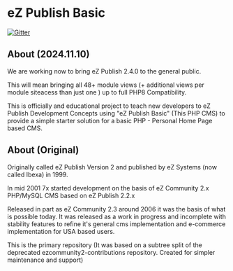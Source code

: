 # eZ Publish Basic

[![Gitter](https://badges.gitter.im/Join%20Chat.svg)](https://gitter.im/brookinsconsulting/ezcommunity2?utm_source=badge&utm_medium=badge&utm_campaign=pr-badge&utm_content=badge)

## About (2024.11.10)

We are working now to bring eZ Publish 2.4.0 to the general public.

This will mean bringing all 48+ module views (+ additional views per module siteacess than just one ) up to full PHP8 Compatibility.

This is officially and educational project to teach new developers to eZ Publish Development Concepts using "eZ Publish Basic" (This PHP CMS) to provide a simple starter solution for a basic PHP - Personal Home Page based CMS.

## About (Original)

Originally called eZ Publish Version 2 and published by eZ Systems (now called Ibexa) in 1999.

In mid 2001 7x started development on the basis of eZ Community 2.x PHP/MySQL CMS based on eZ Publish 2.2.x

Released in part as eZ Community 2.3 around 2006 it was the basis of what is possible today. It was released as a work in progress and incomplete with stability features to refine it's general cms implementation and e-commerce implementation for USA based users.

This is the primary repository (It was based on a subtree split of the deprecated ezcommunity2-contributions repository. Created for simpler maintenance and support)